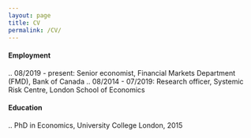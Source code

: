 ```yaml
---
layout: page
title: CV
permalink: /CV/
---
```


#### Employment
.. 08/2019 - present: Senior economist, Financial Markets Department (FMD), Bank of Canada
.. 08/2014 - 07/2019: Research officer, Systemic Risk Centre, London School of Economics

#### Education
.. PhD in Economics, University College London, 2015
